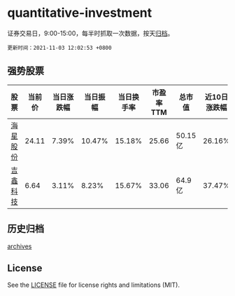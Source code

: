# quantitative-investment

证券交易日，9:00-15:00，每半时抓取一次数据，按天[归档](archives)。

`更新时间：2021-11-03 12:02:53 +0800`

## 强势股票

|股票|当前价|当日涨跌幅|当日振幅|当日换手率|市盈率TTM|总市值|近10日涨跌幅|
|----|----|----|----|----|----|----|----|
|[海星股份](https://xueqiu.com/S/SH603115)|24.11|7.39%|10.47%|15.18%|25.66|50.15亿|26.16%|
|[吉鑫科技](https://xueqiu.com/S/SH601218)|6.64|3.11%|8.23%|15.67%|33.06|64.9亿|37.47%|

## 历史归档

[archives](archives)

## License

See the [LICENSE](LICENSE) file for license rights and limitations (MIT).